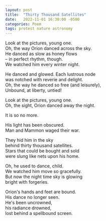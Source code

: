 ```yaml
---
layout: post
title:  "Thirty Thousand Satellites"
date:   2022-11-01 16:30:00 -0500
categories: Poem
tags: protest nature astronomy
---
```

Look at the pictures, young one.<br>
Oh, the way Orion danced across the sky.<br>
He danced as slow as honey flows<br>
&ndash; in perfect rhythm, though.<br>
We watched him every winter night.

He danced and glowed. Each lustrous node<br>
was notched with reverie and delight.<br>
Oh, the way he danced so free (and leisurely),<br>
Unbound, at liberty, untied!

Look at the pictures, young one.<br>
Oh, the sight, Orion danced away the night.

It is so no more.

His light has been obscured.<br>
Man and Mammon waged their war. 

They hid him in the sky<br>
behind thirty thousand satellites.<br>
Stars that could be bought and sold<br>
were slung like nets upon his home.

Oh, he used to dance, child.<br>
We watched him move so gracefully.<br>
But now the night time sky is glowing<br>
bright with forgeries.

Orion's hands and feet are bound.<br>
His dance no longer seen.<br>
He's been uncrowned,<br>
his radiance drowned,<br>
lost behind a spellbound screen.